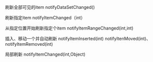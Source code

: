 刷新全部可见的item  notifyDataSetChanged()

刷新指定item   notifyItemChanged（int）

从指定位置开始刷新指定个item  notifyItemRangeChanged(int,int)

插入、移动一个并自动刷新  notifyItemInserted(int) notifyItenMoved(int)、notifyItemRemoved(int)

局部刷新  notifyItemChanged(int,Object)

